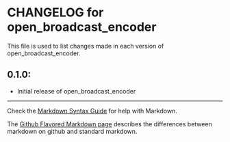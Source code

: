 # CHANGELOG for open_broadcast_encoder

This file is used to list changes made in each version of open_broadcast_encoder.

## 0.1.0:

* Initial release of open_broadcast_encoder

- - - 
Check the [Markdown Syntax Guide](http://daringfireball.net/projects/markdown/syntax) for help with Markdown.

The [Github Flavored Markdown page](http://github.github.com/github-flavored-markdown/) describes the differences between markdown on github and standard markdown.
